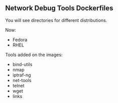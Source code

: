 ## Network Debug Tools Dockerfiles

You will see directories for different distributions.

Now:

- Fedora
- RHEL

Tools added on the images:

- bind-utils 
- nmap
- iptraf-ng
- net-tools
- telnet
- wget
- links
